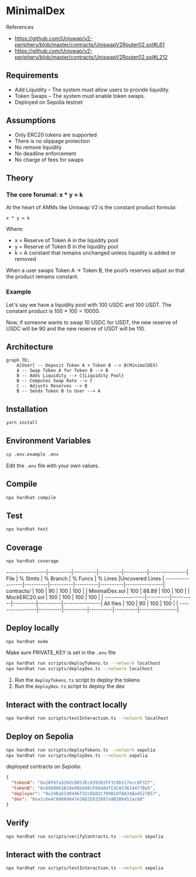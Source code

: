 # MinimalDex

References
* https://github.com/Uniswap/v2-periphery/blob/master/contracts/UniswapV2Router02.sol#L61
* https://github.com/Uniswap/v2-periphery/blob/master/contracts/UniswapV2Router02.sol#L212

## Requirements
* Add Liquidity – The system must allow users to provide liquidity.
* Token Swaps – The system must enable token swaps.
* Deployed on Sepolia testnet

## Assumptions
* Only ERC20 tokens are supported
* There is no slippage protection
* No remove liquidity
* No deadline enforcement
* No charge of fees for swaps

## Theory
### The core forumal: x * y = k
At the heart of AMMs like Uniswap V2 is the constant product formula:

```
x * y = k
```

Where:
* x = Reserve of Token A in the liquidity pool
* y = Reserve of Token B in the liquidity pool
* k = A constant that remains unchanged unless liquidity is added or removed

When a user swaps Token A → Token B, the pool’s reserves adjust so that the product remains constant.

### Example
Let's say we have a liquidity pool with 100 USDC and 100 USDT. The constant product is 100 * 100 = 10000.

Now, if someone wants to swap 10 USDC for USDT, the new reserve of USDC will be 90 and the new reserve of USDT will be 110.


## Architecture
```mermaid
graph TD;
    A[User] -- Deposit Token A + Token B --> B(MinimalDEX)
    A -- Swap Token A for Token B --> B
    B -- Adds Liquidity --> C{Liquidity Pool}
    B -- Computes Swap Rate --> C
    C -- Adjusts Reserves --> B
    B -- Sends Token B to User --> A
```


## Installation
```bash
yarn install
```

## Environment Variables
```bash
cp .env.example .env
```

Edit the `.env` file with your own values.

## Compile
```bash
npx hardhat compile
```

## Test
```bash
npx hardhat test
```

## Coverage
```bash
npx hardhat coverage
```

-----------------|----------|----------|----------|----------|----------------|
File             |  % Stmts | % Branch |  % Funcs |  % Lines |Uncovered Lines |
-----------------|----------|----------|----------|----------|----------------|
 contracts/      |      100 |       90 |      100 |      100 |                |
  MinimalDex.sol |      100 |    88.89 |      100 |      100 |                |
  MockERC20.sol  |      100 |      100 |      100 |      100 |                |
-----------------|----------|----------|----------|----------|----------------|
All files        |      100 |       90 |      100 |      100 |                |
-----------------|----------|----------|----------|----------|----------------|

## Deploy locally
```bash
npx hardhat node
```
Make sure PRIVATE_KEY is set in the `.env` file

```bash
npx hardhat run scripts/deployTokens.ts --network localhost
npx hardhat run scripts/deployDex.ts --network localhost
```
1. Run the `deployTokens.ts` script to deploy the tokens
2. Run the `deployDex.ts` script to deploy the dex

## Interact with the contract locally
```bash
npx hardhat run scripts/testInteraction.ts --network localhost
```

## Deploy on Sepolia
```bash
npx hardhat run scripts/deployTokens.ts --network sepolia
npx hardhat run scripts/deployDex.ts --network sepolia
```

deployed contracts on *Sepolia*:
```json
{
  "tokenA": "0x26F8fa526dcbD53Ec039302FF319b517ecc8F32f",
  "tokenB": "0x8988061B19e06bd40cF84a04fCdCA53614477Ba5",
  "deployer": "0x24BaE140446f32cDb02Cf09B18fBA34Ba4527B57",
  "dex": "0xa1c6e4C088A9847e3AD2E832687a9B1B0452ac6B"
}
```

## Verify
```bash
npx hardhat run scripts/verifyContracts.ts --network sepolia
```

## Interact with the contract
```bash
npx hardhat run scripts/testInteraction.ts --network sepolia
```


